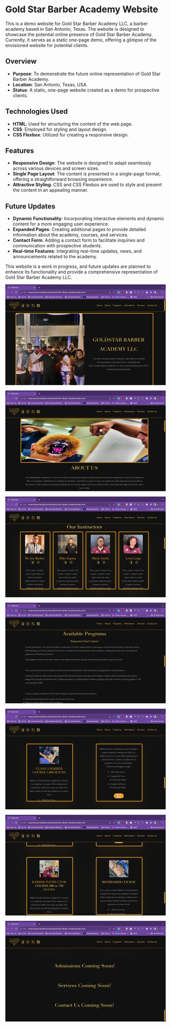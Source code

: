 # Gold Star Barber Academy Website

This is a demo website for Gold Star Barber Academy LLC, a barber academy based in San Antonio, Texas. The website is designed to showcase the potential online presence of Gold Star Barber Academy. Currently, it serves as a static one-page demo, offering a glimpse of the envisioned website for potential clients.

## Overview
- **Purpose**: To demonstrate the future online representation of Gold Star Barber Academy.
- **Location**: San Antonio, Texas, USA.
- **Status**: A static, one-page website created as a demo for prospective clients.

## Technologies Used
- **HTML**: Used for structuring the content of the web page.
- **CSS**: Employed for styling and layout design.
- **CSS Flexbox**: Utilized for creating a responsive design.

## Features
- **Responsive Design**: The website is designed to adapt seamlessly across various devices and screen sizes.
- **Single Page Layout**: The content is presented in a single-page format, offering a straightforward browsing experience.
- **Attractive Styling**: CSS and CSS Flexbox are used to style and present the content in an appealing manner.

## Future Updates
- **Dynamic Functionality**: Incorporating interactive elements and dynamic content for a more engaging user experience.
- **Expanded Pages**: Creating additional pages to provide detailed information about the academy, courses, and services.
- **Contact Form**: Adding a contact form to facilitate inquiries and communication with prospective students.
- **Real-time Features**: Integrating real-time updates, news, and announcements related to the academy.

This website is a work in progress, and future updates are planned to enhance its functionality and provide a comprehensive representation of Gold Star Barber Academy LLC.

![Homepage](screenshot/homepage.png)

![About](screenshot/about.png)

![Instructors](screenshot/instructors.png)

![Programs](screenshot/programs.png)

![Program-cards](screenshot/program-cards.png)

![Program-cards-one](screenshot/program-cards-one.png)

![coming-soon](screenshot/coming-soon.png)
